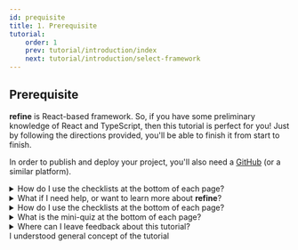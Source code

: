 ```yaml
---
id: prequisite
title: 1. Prerequisite
tutorial:
    order: 1
    prev: tutorial/introduction/index
    next: tutorial/introduction/select-framework
---
```


## Prerequisite

**refine** is React-based framework. So, if you have some preliminary knowledge of React and TypeScript, then this tutorial is perfect for you! Just by following the directions provided, you'll be able to finish it from start to finish.

In order to publish and deploy your project, you'll also need a [GitHub](https://github.com/) (or a similar platform).

<details>
<summary>How do I use the checklists at the bottom of each page?</summary>

A clickable task checklist awaits you at the end of each page to measure your understanding of the content. Check these items off to see your progress in the Tutorial Tracker.

(This data is only saved to your browser’s local storage, and is not available elsewhere. No data is sent to, nor stored by **refine**.)

</details>

<details>
<summary>What if I need help, or want to learn more about <strong>refine</strong>?</summary>

-   [Join the Discord Community](https://discord.com/invite/refine) – it is the easiest way to get help, all questions are usually answered in about 30 minutes.
-   [GitHub Discussions](https://github.com/refinedev/refine/discussions) – ask anything about the project or give feedback, we'd love to hear your thoughts!
-   Intercom – if you have any questions, you can ask them directly from the page you are on.

</details>

<details>
<summary>How do I use the checklists at the bottom of each page?</summary>

It awaits you at the end of each page to measure your understanding of the content. Check these items off to see your progress in the Tutorial Tracker.

(This data is only saved to your browser’s local storage, and is not available elsewhere. No data is sent to, nor stored by **refine**.)

</details>

<details>
<summary>What is the mini-quiz at the bottom of each page?</summary>

The mini-quiz at the bottom of each page is a quick way to test your understanding of the content. It is not required to complete the tutorial, but it is recommended to take it to make sure you understand the content.

</details>

<details>
<summary>Where can I leave feedback about this tutorial?</summary>

You can leave feedback about this tutorial by clicking the `Give us feedback` button at the bottom of the tutorial tracker.

You can also reach us on [Discord](https://discord.com/invite/refine).

</details>



<Checklist>

<ChecklistItem id="prequisite-looks-great">
I understood general concept of the tutorial
</ChecklistItem>


</Checklist>